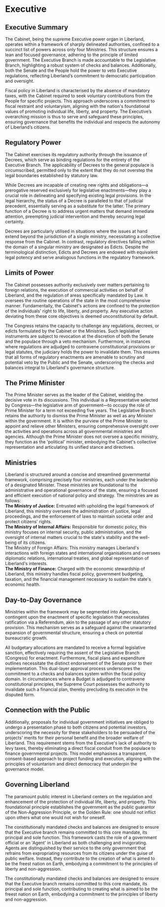 # Executive

## Executive Summary
The Cabinet, being the supreme Executive power organ in Liberland, operates within a framework of sharply delineated authorities, confined to a succinct list of powers across only four Ministries. This structure ensures a lean and focused governance, adhering to the principle of limited government. The Executive Branch is made accountable to the Legislative Branch, highlighting a robust system of checks and balances. Additionally, both the Senate and the People hold the power to veto Executive regulations, reflecting Liberland’s commitment to democratic participation and oversight.

Fiscal policy in Liberland is characterised by the absence of mandatory taxes, with the Cabinet required to seek voluntary contributions from the People for specific projects. This approach underscores a commitment to fiscal restraint and voluntaryism, aligning with the nation's foundational values of promoting individual life, liberty, and property. The Executive’s overarching mission is thus to serve and safeguard these principles, ensuring governance that benefits the individual and respects the autonomy of Liberland’s citizens.

## Regulatory Power
The Cabinet exercises its regulatory authority through the issuance of Decrees, which serve as binding regulations for the entirety of the Executive Branch. The applicability of Decrees to the general populace is circumscribed, permitted only to the extent that they do not overstep the legal boundaries established by statutory law. 

While Decrees are incapable of creating new rights and obligations—a prerogative reserved exclusively for legislative enactments—they play a crucial role in delineating and specifying existing legal provisions. In the legal hierarchy, the status of a Decree is paralleled to that of judicial precedent, essentially serving as a substitute for the latter. The primary function of a Decree is to address urgent matters that demand immediate attention, preempting judicial intervention and thereby securing legal certainty.

Decrees are particularly utilised in situations where the issues at hand extend beyond the jurisdiction of a single ministry, necessitating a collective response from the Cabinet. In contrast, regulatory directives falling within the domain of a singular ministry are designated as Edicts. Despite the terminological distinction, Edicts and Decrees are endowed with equivalent legal potency and serve analogous functions in the regulatory framework.

## Limits of Power
The Cabinet possesses authority exclusively over matters pertaining to foreign relations, the execution of commercial activities on behalf of Liberland, and the regulation of areas specifically mandated by Law. It oversees the routine operations of the state in the most comprehensive manner. Fundamentally, the Cabinet's actions are confined to the protection of the individuals' right to life, liberty, and property. Any executive action deviating from these core objectives is deemed unconstitutional by default.

The Congress retains the capacity to challenge any regulations, decrees, or edicts formulated by the Cabinet or the Ministries. Such legislative instruments are subject to revocation at the discretion of both the Senate and the populace through a veto mechanism. Furthermore, in instances where regulations are adjudged to contravene constitutional provisions or legal statutes, the judiciary holds the power to invalidate them. This ensures that all forms of regulatory enactments are amenable to scrutiny and potential veto by the Public and the Senate, underscoring the checks and balances integral to Liberland's governance structure.

## The Prime Minister
The Prime Minister serves as the leader of the Cabinet, wielding the decisive vote in its discussions. This individual is a Representative selected by Congress—the legislative arm of government—to occupy the role of Prime Minister for a term not exceeding five years. The Legislative Branch retains the authority to dismiss the Prime Minister as well as any Minister within the government. It is within the purview of the Prime Minister to appoint and relieve other Ministers, ensuring comprehensive oversight over the activities and operations across all governmental ministries and agencies. Although the Prime Minister does not oversee a specific ministry, they function as the 'political' minister, embodying the Cabinet's collective representation and articulating its unified stance and directives.

## Ministries
Liberland is structured around a concise and streamlined governmental framework, comprising precisely four ministries, each under the leadership of a designated Minister. These ministries are foundational to the administrative and operational governance of the state, ensuring a focused and efficient execution of national policy and strategy. The ministries are as follows:  
**The Ministry of Justice:** Entrusted with upholding the legal framework of Liberland, this ministry oversees the administration of justice, legal proceedings, and the enforcement of laws to maintain societal order and protect citizens' rights.  
**The Ministry of Internal Affairs:** Responsible for domestic policy, this ministry focuses on internal security, public administration, and the oversight of internal matters crucial to the state's stability and the well-being of its citizens.  
The Ministry of Foreign Affairs: This ministry manages Liberland's interactions with foreign states and international organisations and oversees diplomatic relations, international treaties, and global representation of Liberland's interests.  
**The Ministry of Finance:** Charged with the economic stewardship of Liberland, this ministry handles fiscal policy, government budgeting, taxation, and the financial management necessary to sustain the state's economic health.  

## Day-to-Day Governance
Ministries within the framework may be segmented into Agencies, contingent upon the enactment of specific legislation that necessitates ratification via a Referendum, akin to the passage of any other statutory provision. This mechanism serves as a safeguard against the unwarranted expansion of governmental structure, ensuring a check on potential bureaucratic growth.

All budgetary allocations are mandated to receive a formal legislative sanction, effectively requiring the assent of the Legislative Branch (Congress) for enactment. Furthermore, fiscal plans and expenditure outlines necessitate the distinct endorsement of the Senate prior to their implementation. This dual-layer approval process underscores the commitment to a checks and balances system within the fiscal policy domain. In circumstances where a Budget is adjudged to contravene constitutional principles, the Supreme Court possesses the authority to invalidate such a financial plan, thereby precluding its execution in the disputed form.

## Connection with the Public
Additionally, proposals for individual government initiatives are obliged to undergo a presentation phase to both citizens and potential investors, underscoring the necessity for these stakeholders to be persuaded of the projects' merits for their personal benefit and the broader welfare of Liberland. This requirement stems from the Executive's lack of authority to levy taxes, thereby eliminating a direct fiscal conduit from the populace to finance governmental projects. This model emphasises a transparent, consent-based approach to project funding and execution, aligning with the principles of voluntarism and direct democracy that underpin the governance model.

## Governing Liberland
The paramount public interest in Liberland centers on the regulation and enhancement of the protection of individual life, liberty, and property. This foundational principle establishes the government as the public guarantor of the Non-Aggression Principle, or the Golden Rule: one should not inflict upon others what one would not wish for oneself. 

The constitutionally mandated checks and balances are designed to ensure that the Executive branch remains committed to this core mandate, its principal and sole function. This framework casts the role of a government official or an 'Agent' in Liberland as both challenging and invigorating. Agents are distinguished by their service to the only government that refrains from expropriating resources from its citizens under the guise of public welfare. Instead, they contribute to the creation of what is aimed to be the freest nation on Earth, embodying a commitment to the principles of liberty and non-aggression.

The constitutionally mandated checks and balances are designed to ensure that the Executive branch remains committed to this core mandate, its principal and sole function, contributing to creating what is aimed to be the freest nation on Earth, embodying a commitment to the principles of liberty and non-aggression.



